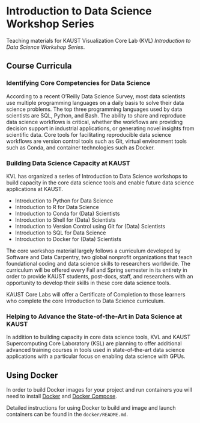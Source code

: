 # Introduction to Data Science Workshop Series

Teaching materials for KAUST Visualization Core Lab (KVL) _Introduction to Data Science Workshop Series_. 

## Course Curricula

### Identifying Core Competencies for Data Science 

According to a recent O’Reilly Data Science Survey, most data scientists use multiple programming 
languages on a daily basis to solve their data science problems. The top three programming 
languages used by data scientists are SQL, Python, and Bash. The ability to share and reproduce 
data science workflows is critical, whether the workflows are providing decision support in 
industrial applications, or generating novel insights from scientific data. Core tools for 
facilitating reproducible data science workflows are version control tools such as Git, virtual 
environment tools such as Conda, and container technologies such as Docker.

### Building Data Science Capacity at KAUST

KVL has organized a series of Introduction to Data Science workshops to build capacity in the core 
data science tools and enable future data science applications at KAUST.

* Introduction to Python for Data Science
* Introduction to R for Data Science
* Introduction to Conda for (Data) Scientists
* Introduction to Shell for (Data) Scientists
* Introduction to Version Control using Git for (Data) Scientists
* Introduction to SQL for Data Science
* Introduction to Docker for (Data) Scientists

The core workshop material largely follows a curriculum developed by Software and Data Carpentry, 
two global nonprofit organizations that teach foundational coding and data science skills to 
researchers worldwide. The curriculum will be offered every Fall and Spring semester in its 
entirety in order to provide KAUST students, post-docs, staff, and researchers with an opportunity 
to develop their skills in these core data science tools. 

KAUST Core Labs will offer a Certificate of Completion to those learners who complete the core 
Introduction to Data Science curriculum.

### Helping to Advance the State-of-the-Art in Data Science at KAUST 

In addition to building capacity in core data science tools, KVL and KAUST Supercomputing Core Laboratory (KSL) are planning to offer additional advanced training courses in tools used in state-of-the-art data science applications with a particular focus on enabling data science with GPUs.

## Using Docker

In order to build Docker images for your project and run containers you will need to 
install [Docker](https://docs.docker.com/install/linux/docker-ce/ubuntu/) and 
[Docker Compose](https://docs.docker.com/compose/install/).

Detailed instructions for using Docker to build and image and launch containers can 
be found in the `docker/README.md`.
